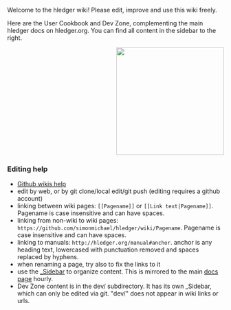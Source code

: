 Welcome to the hledger wiki! Please edit, improve and use this wiki freely.

Here are the User Cookbook and Dev Zone, complementing the main hledger docs on hledger.org.
You can find all content in the sidebar to the right.
<div align=right>
<img width=250 height=250 src="https://www.pdclipart.org/albums/Arrows_and_Pointers/arrow02_1.png">
</div>

### Editing help

- [Github wikis help](https://help.github.com/categories/wiki)
- edit by web, or by git clone/local edit/git push (editing requires a github account)
- linking between wiki pages: `[[Pagename]]` or `[[Link text|Pagename]]`. Pagename is case insensitive and can have spaces.
- linking from non-wiki to wiki pages: `https://github.com/simonmichael/hledger/wiki/Pagename`. Pagename is case insensitive and can have spaces.
- linking to manuals: `http://hledger.org/manual#anchor`. anchor is any heading text, lowercased with punctuation removed and spaces replaced by hyphens.
- when renaming a page, try also to fix the links to it
- use the [_Sidebar](_Sidebar/_edit) to organize content. This is mirrored to the main [docs page](http://hledger.org/docs) hourly.
- Dev Zone content is in the dev/ subdirectory. It has its own _Sidebar, which can only be edited via git. "dev/" does not appear in wiki links or urls. 
